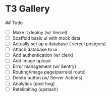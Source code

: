 # T3 Gallery

## Todo

- [ ] Make it deploy (w/ Vercel)
- [ ] Scaffold basic ui with mock data
- [ ] Actually set up a database ( vercel postgres)
- [ ] Attach database to ui
- [ ] Add authentication (w/ clerk)
- [ ] Add image upload
- [ ] Error management (w/ Sentry)
- [ ] Routing/image page(parralel route)
- [ ] Delete button (w/ Server Actions)
- [ ] Analytics (post hog)
- [ ] Ratelimiting (upstash)
